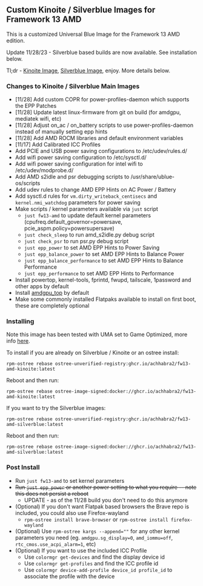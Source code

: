 ## Custom Kinoite / Silverblue Images for Framework 13 AMD

This is a customized Universal Blue Image for the Framework 13 AMD edition. 

Update 11/28/23 - Silverblue based builds are now available. See installation below. 

Tl;dr - [Kinoite Image](https://github.com/achhabra2/fw13-amd-kinoite/pkgs/container/fw13-amd-kinoite), [Silverblue Image](https://github.com/achhabra2/fw13-amd-kinoite/pkgs/container/fw13-amd-silverblue), enjoy. More details below. 

### Changes to Kinoite / Silverblue Main Images
- [11/28] Add custom COPR for power-profiles-daemon which supports the EPP Patches
- [11/28] Update latest linux-firmware from git on build (for amdgpu, mediatek wifi, etc)
- [11/28] Adjust on_ac / on_battery scripts to use power-profiles-daemon instead of manually setting epp hints
- [11/28] Add AMD ROCM libraries and default environment variables
- [11/17] Add Calibrated ICC Profiles
- Add PCIE and USB power saving configurations to /etc/udev/rules.d/
- Add wifi power saving configuration to /etc/sysctl.d/
- Add wifi power saving configuration for intel wifi to /etc/udev/modprobe.d/
- Add AMD s2idle and psr debugging scripts to /usr/share/ublue-os/scripts
- Add udev rules to change AMD EPP Hints on AC Power / Battery
- Add sysctl.d rules for `vm.dirty_writeback_centisecs` and `kernel.nmi_watchdog` parameters for power saving
- Make scripts / kernel parameters available via `just` script
  - `just fw13-amd` to update default kernel parameters (cpufreq.default_governor=powersave, pcie_aspm.policy=powersupersave)
  - `just check_sleep` to run amd_s2idle.py debug script
  - `just check_psr` to run psr.py debug script
  - `just epp_power` to set AMD EPP Hints to Power Saving
  - `just epp_balance_power` to set AMD EPP Hints to Balance Power
  - `just epp_balance_performance` to set AMD EPP Hints to Balance Performance
  - `just epp_performance` to set AMD EPP Hints to Performance
- Install powertop, kernel-tools, fprintd, fwupd, tailscale, 1password and other apps by default
- Install [amdgpu_top](https://github.com/Umio-Yasuno/amdgpu_top) by default
- Make some commonly installed Flatpaks available to install on first boot, these are completely optional


### Installing

Note this image has been tested with UMA set to Game Optimized, more info [here](https://knowledgebase.frame.work/en_us/allocate-additional-ram-to-igpu-framework-laptop-13-amd-ryzen-7040-series-BkpPUPQa). 

To install if you are already on Silverblue / Kinoite or an ostree install:

`rpm-ostree rebase ostree-unverified-registry:ghcr.io/achhabra2/fw13-amd-kinoite:latest`

Reboot and then run:

`rpm-ostree rebase ostree-image-signed:docker://ghcr.io/achhabra2/fw13-amd-kinoite:latest`

If you want to try the Silverblue images:

`rpm-ostree rebase ostree-unverified-registry:ghcr.io/achhabra2/fw13-amd-silverblue:latest`

Reboot and then run:

`rpm-ostree rebase ostree-image-signed:docker://ghcr.io/achhabra2/fw13-amd-silverblue:latest`

### Post Install

- Run `just fw13-amd` to set kernel parameters
- ~~Run `just epp_power` or another power setting to what you require -- note this does not persist a reboot~~
  - UPDATE - as of the 11/28 build you don't need to do this anymore
- (Optional) If you don't want Flatpak based browsers the Brave repo is included, you could also use Firefox-wayland
  - `rpm-ostree install brave-browser` or `rpm-ostree install firefox-wayland`
- (Optional) Use `rpm-ostree kargs --append=""` for any other kernel parameters you need (eg. `amdgpu.sg_display=0`, `amd_iommu=off`, `rtc_cmos.use_acpi_alarm=1`, etc)
- (Optional) If you want to use the included ICC Profile
  - Use `colormgr get-devices` and find the display device id
  - Use `colormgr get-profiles` and find the ICC profile id
  - Use `colormgr device-add-profile device_id profile_id` to associate the profile with the device